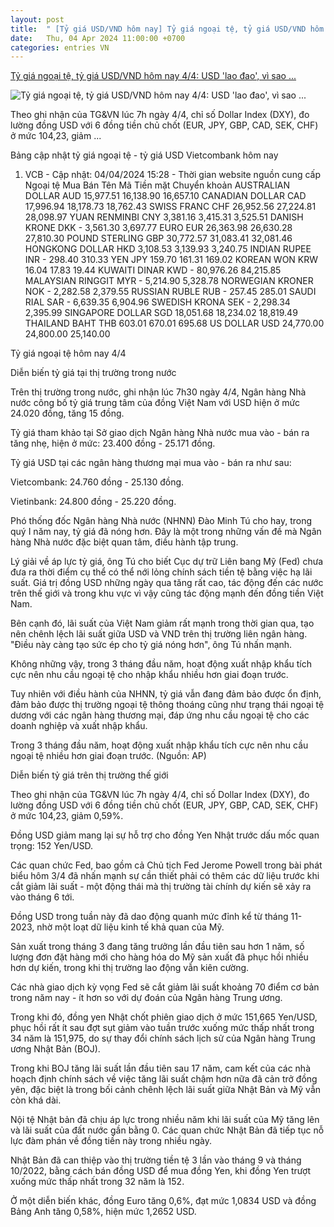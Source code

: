 ```yaml
---
layout: post
title:  " [Tỷ giá USD/VND hôm nay] Tỷ giá ngoại tệ, tỷ giá USD/VND hôm nay 4/4: USD 'lao đao', vì sao ..."
date:   Thu, 04 Apr 2024 11:00:00 +0700
categories: entries VN
---
```

[Tỷ giá ngoại tệ, tỷ giá USD/VND hôm nay 4/4: USD 'lao đao', vì sao ...](https://baoquocte.vn/ty-gia-ngoai-te-ty-gia-usdvnd-hom-nay-44-usd-lao-dao-vi-sao-ty-gia-trong-nuoc-nong-hon-266508.html)

![Tỷ giá ngoại tệ, tỷ giá USD/VND hôm nay 4/4: USD 'lao đao', vì sao ...](https://cdn.baoquocte.vn/stores/news_dataimages/hoangha/082020/11/07/in_social/ty-gia-usd-hom-nay-118-dong-usd-neo-o-nguong-cao-nhat-1-tuan-do-gia-vang-giam-ap-luc-van-rat-lon.jpg?randTime=1712220802)

Theo ghi nhận của TG&VN lúc 7h ngày 4/4, chỉ số Dollar Index (DXY), đo lường đồng USD với 6 đồng tiền chủ chốt (EUR, JPY, GBP, CAD, SEK, CHF) ở mức 104,23, giảm ...

Bảng cập nhật tỷ giá ngoại tệ - tỷ giá USD Vietcombank hôm nay

1. VCB - Cập nhật: 04/04/2024 15:28 - Thời gian website nguồn cung cấp Ngoại tệ Mua Bán Tên Mã Tiền mặt Chuyển khoản AUSTRALIAN DOLLAR AUD 15,977.51 16,138.90 16,657.10 CANADIAN DOLLAR CAD 17,996.94 18,178.73 18,762.43 SWISS FRANC CHF 26,952.56 27,224.81 28,098.97 YUAN RENMINBI CNY 3,381.16 3,415.31 3,525.51 DANISH KRONE DKK - 3,561.30 3,697.77 EURO EUR 26,363.98 26,630.28 27,810.30 POUND STERLING GBP 30,772.57 31,083.41 32,081.46 HONGKONG DOLLAR HKD 3,108.53 3,139.93 3,240.75 INDIAN RUPEE INR - 298.40 310.33 YEN JPY 159.70 161.31 169.02 KOREAN WON KRW 16.04 17.83 19.44 KUWAITI DINAR KWD - 80,976.26 84,215.85 MALAYSIAN RINGGIT MYR - 5,214.90 5,328.78 NORWEGIAN KRONER NOK - 2,282.58 2,379.55 RUSSIAN RUBLE RUB - 257.45 285.01 SAUDI RIAL SAR - 6,639.35 6,904.96 SWEDISH KRONA SEK - 2,298.34 2,395.99 SINGAPORE DOLLAR SGD 18,051.68 18,234.02 18,819.49 THAILAND BAHT THB 603.01 670.01 695.68 US DOLLAR USD 24,770.00 24,800.00 25,140.00

Tỷ giá ngoại tệ hôm nay 4/4

Diễn biến tỷ giá tại thị trường trong nước

Trên thị trường trong nước, ghi nhận lúc 7h30 ngày 4/4, Ngân hàng Nhà nước công bố tỷ giá trung tâm của đồng Việt Nam với USD hiện ở mức 24.020 đồng, tăng 15 đồng.

Tỷ giá tham khảo tại Sở giao dịch Ngân hàng Nhà nước mua vào - bán ra tăng nhẹ, hiện ở mức: 23.400 đồng - 25.171 đồng.

Tỷ giá USD tại các ngân hàng thương mại mua vào - bán ra như sau:

Vietcombank: 24.760 đồng - 25.130 đồng.

Vietinbank: 24.800 đồng - 25.220 đồng.

Phó thống đốc Ngân hàng Nhà nước (NHNN) Đào Minh Tú cho hay, trong quý I năm nay, tỷ giá đã nóng hơn. Đây là một trong những vấn đề mà Ngân hàng Nhà nước đặc biệt quan tâm, điều hành tập trung.

Lý giải về áp lực tỷ giá, ông Tú cho biết Cục dự trữ Liên bang Mỹ (Fed) chưa đưa ra thời điểm cụ thể có thể nới lỏng chính sách tiền tệ bằng việc hạ lãi suất. Giá trị đồng USD những ngày qua tăng rất cao, tác động đến các nước trên thế giới và trong khu vực vì vậy cũng tác động mạnh đến đồng tiền Việt Nam.

Bên cạnh đó, lãi suất của Việt Nam giảm rất mạnh trong thời gian qua, tạo nên chênh lệch lãi suất giữa USD và VND trên thị trường liên ngân hàng. "Điều này càng tạo sức ép cho tỷ giá nóng hơn", ông Tú nhấn mạnh.

Không những vậy, trong 3 tháng đầu năm, hoạt động xuất nhập khẩu tích cực nên nhu cầu ngoại tệ cho nhập khẩu nhiều hơn giai đoạn trước.

Tuy nhiên với điều hành của NHNN, tỷ giá vẫn đang đảm bảo được ổn định, đảm bảo được thị trường ngoại tệ thông thoáng cũng như trạng thái ngoại tệ dương với các ngân hàng thương mại, đáp ứng nhu cầu ngoại tệ cho các doanh nghiệp và xuất nhập khẩu.

Trong 3 tháng đầu năm, hoạt động xuất nhập khẩu tích cực nên nhu cầu ngoại tệ nhiều hơn giai đoạn trước. (Nguồn: AP)

Diễn biến tỷ giá trên thị trường thế giới

Theo ghi nhận của TG&VN lúc 7h ngày 4/4, chỉ số Dollar Index (DXY), đo lường đồng USD với 6 đồng tiền chủ chốt (EUR, JPY, GBP, CAD, SEK, CHF) ở mức 104,23, giảm 0,59%.

Đồng USD giảm mang lại sự hỗ trợ cho đồng Yen Nhật trước dấu mốc quan trọng: 152 Yen/USD.

Các quan chức Fed, bao gồm cả Chủ tịch Fed Jerome Powell trong bài phát biểu hôm 3/4 đã nhấn mạnh sự cần thiết phải có thêm các dữ liệu trước khi cắt giảm lãi suất - một động thái mà thị trường tài chính dự kiến sẽ xảy ra vào tháng 6 tới.

Đồng USD trong tuần này đã dao động quanh mức đỉnh kể từ tháng 11-2023, nhờ một loạt dữ liệu kinh tế khả quan của Mỹ.

Sản xuất trong tháng 3 đang tăng trưởng lần đầu tiên sau hơn 1 năm, số lượng đơn đặt hàng mới cho hàng hóa do Mỹ sản xuất đã phục hồi nhiều hơn dự kiến, trong khi thị trường lao động vẫn kiên cường.

Các nhà giao dịch kỳ vọng Fed sẽ cắt giảm lãi suất khoảng 70 điểm cơ bản trong năm nay - ít hơn so với dự đoán của Ngân hàng Trung ương.

Trong khi đó, đồng yen Nhật chốt phiên giao dịch ở mức 151,665 Yen/USD, phục hồi rất ít sau đợt sụt giảm vào tuần trước xuống mức thấp nhất trong 34 năm là 151,975, do sự thay đổi chính sách lịch sử của Ngân hàng Trung ương Nhật Bản (BOJ).

Trong khi BOJ tăng lãi suất lần đầu tiên sau 17 năm, cam kết của các nhà hoạch định chính sách về việc tăng lãi suất chậm hơn nữa đã cản trở đồng yên, đặc biệt là trong bối cảnh chênh lệch lãi suất giữa Nhật Bản và Mỹ vẫn còn khá dài.

Nội tệ Nhật bản đã chịu áp lực trong nhiều năm khi lãi suất của Mỹ tăng lên và lãi suất của đất nước gần bằng 0. Các quan chức Nhật Bản đã tiếp tục nỗ lực đàm phán về đồng tiền này trong nhiều ngày.

Nhật Bản đã can thiệp vào thị trường tiền tệ 3 lần vào tháng 9 và tháng 10/2022, bằng cách bán đồng USD để mua đồng Yen, khi đồng Yen trượt xuống mức thấp nhất trong 32 năm là 152.

Ở một diễn biến khác, đồng Euro tăng 0,6%, đạt mức 1,0834 USD và đồng Bảng Anh tăng 0,58%, hiện mức 1,2652 USD.

